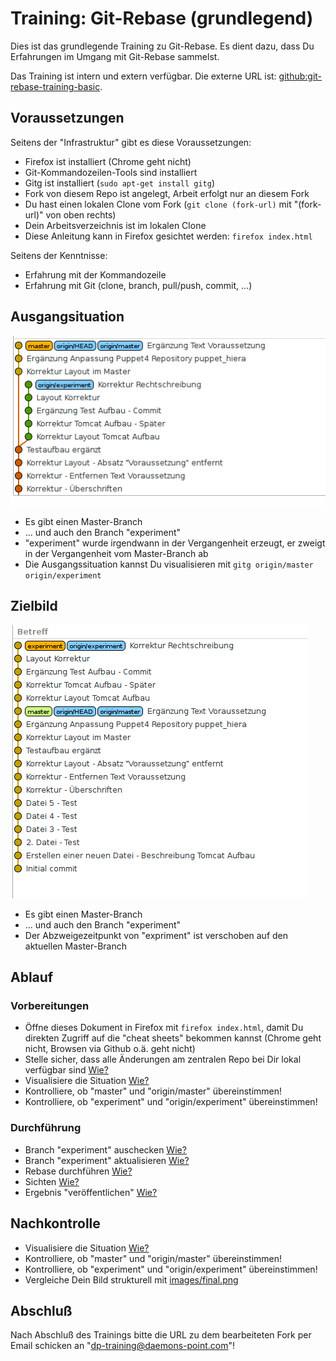 Training: Git-Rebase (grundlegend)
==================================

Dies ist das grundlegende Training zu Git-Rebase.
Es dient dazu, dass Du Erfahrungen im Umgang mit
Git-Rebase sammelst.

Das Training ist intern und extern verfügbar.
Die externe URL ist: [github:git-rebase-training-basic](https://github.com/70435-training/git-rebase-training-basic).

Voraussetzungen
---------------

Seitens der "Infrastruktur" gibt es diese Voraussetzungen:

* Firefox ist installiert (Chrome geht nicht)
* Git-Kommandozeilen-Tools sind installiert
* Gitg ist installiert (`sudo apt-get install gitg`)
* Fork von diesem Repo ist angelegt, Arbeit erfolgt nur an
  diesem Fork
* Du hast einen lokalen Clone vom Fork (`git clone (fork-url)` mit "(fork-url)" von oben rechts)
* Dein Arbeitsverzeichnis ist im lokalen Clone
* Diese Anleitung kann in Firefox gesichtet werden: `firefox index.html`

Seitens der Kenntnisse:

* Erfahrung mit der Kommandozeile
* Erfahrung mit Git (clone, branch, pull/push, commit, ...)

Ausgangsituation
----------------

![Ausgangssituation](images/start.png)

- Es gibt einen Master-Branch
- ... und auch den Branch "experiment"
- "experiment" wurde irgendwann in der Vergangenheit erzeugt,
  er zweigt in der Vergangenheit vom Master-Branch ab
- Die Ausgangssituation kannst Du visualisieren mit `gitg origin/master origin/experiment`

Zielbild
--------

![Zielsituation](images/final.png)

- Es gibt einen Master-Branch
- ... und auch den Branch "experiment"
- Der Abzweigezeitpunkt von "expriment" ist verschoben
  auf den aktuellen Master-Branch

Ablauf
------

### Vorbereitungen

- Öffne dieses Dokument in Firefox mit `firefox index.html`,
  damit Du direkten Zugriff auf die "cheat sheets" bekommen kannst
  (Chrome geht nicht, Browsen via Github o.ä. geht nicht)
- Stelle sicher, dass alle Änderungen am zentralen Repo bei Dir lokal verfügbar sind [Wie?](cheat-sheet/cheat-sheet.md#1010)
- Visualisiere die Situation [Wie?](cheat-sheet/cheat-sheet.md#1020)
- Kontrolliere, ob "master" und "origin/master" übereinstimmen!
- Kontrolliere, ob "experiment" und "origin/experiment" übereinstimmen!

### Durchführung

- Branch "experiment" auschecken [Wie?](cheat-sheet/cheat-sheet.md#1110)
- Branch "experiment" aktualisieren [Wie?](cheat-sheet/cheat-sheet.md#1120)
- Rebase durchführen [Wie?](cheat-sheet/cheat-sheet.md#1130)
- Sichten [Wie?](cheat-sheet/cheat-sheet.md#1140)
- Ergebnis "veröffentlichen" [Wie?](cheat-sheet/cheat-sheet.md#1150)

Nachkontrolle
-------------

- Visualisiere die Situation [Wie?](cheat-sheet/cheat-sheet.md#1210)
- Kontrolliere, ob "master" und "origin/master" übereinstimmen!
- Kontrolliere, ob "experiment" und "origin/experiment" übereinstimmen!
- Vergleiche Dein Bild strukturell mit [images/final.png](images/final.png)

Abschluß
--------

Nach Abschluß des Trainings bitte die URL zu dem bearbeiteten
Fork per Email schicken an "dp-training@daemons-point.com"!
